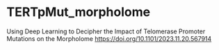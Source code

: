 # TERTpMut_morpholome
Using Deep Learning to Decipher the Impact of Telomerase Promoter Mutations on the Morpholome
https://doi.org/10.1101/2023.11.20.567914
